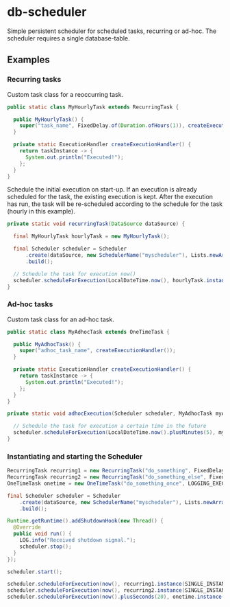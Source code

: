 # db-scheduler

Simple persistent scheduler for scheduled tasks, recurring or ad-hoc. The scheduler requires a single database-table.


## Examples
### Recurring tasks

Custom task class for a reoccurring task.

```java
public static class MyHourlyTask extends RecurringTask {

  public MyHourlyTask() {
    super("task_name", FixedDelay.of(Duration.ofHours(1)), createExecutionHandler());
  }

  private static ExecutionHandler createExecutionHandler() {
    return taskInstance -> {
      System.out.println("Executed!");
    };
  }
}
```

Schedule the initial execution on start-up. If an execution is already scheduled for the task, the existing execution is kept. After the execution has run, the task will be re-scheduled according to the schedule for the task (hourly in this example).

```java
private static void recurringTask(DataSource dataSource) {

  final MyHourlyTask hourlyTask = new MyHourlyTask();

  final Scheduler scheduler = Scheduler
      .create(dataSource, new SchedulerName("myscheduler"), Lists.newArrayList(hourlyTask))
      .build();

  // Schedule the task for execution now()
  scheduler.scheduleForExecution(LocalDateTime.now(), hourlyTask.instance("INSTANCE_1"));
}
```

### Ad-hoc tasks

Custom task class for an ad-hoc task.

```java
public static class MyAdhocTask extends OneTimeTask {

  public MyAdhocTask() {
    super("adhoc_task_name", createExecutionHandler());
  }

  private static ExecutionHandler createExecutionHandler() {
    return taskInstance -> {
      System.out.println("Executed!");
    };
  }
}
```

```java
private static void adhocExecution(Scheduler scheduler, MyAdhocTask myAdhocTask) {

  // Schedule the task for execution a certain time in the future
  scheduler.scheduleForExecution(LocalDateTime.now().plusMinutes(5), myAdhocTask.instance("1045"));
}
```


### Instantiating and starting the Scheduler

```java
RecurringTask recurring1 = new RecurringTask("do_something", FixedDelay.of(Duration.ofSeconds(10)), LOGGING_EXECUTION_HANDLER);
RecurringTask recurring2 = new RecurringTask("do_something_else", FixedDelay.of(Duration.ofSeconds(8)), LOGGING_EXECUTION_HANDLER);
OneTimeTask onetime = new OneTimeTask("do_something_once", LOGGING_EXECUTION_HANDLER);

final Scheduler scheduler = Scheduler
    .create(dataSource, new SchedulerName("myscheduler"), Lists.newArrayList(recurring1, recurring2, onetime))
    .build();

Runtime.getRuntime().addShutdownHook(new Thread() {
  @Override
  public void run() {
    LOG.info("Received shutdown signal.");
    scheduler.stop();
  }
});

scheduler.start();

scheduler.scheduleForExecution(now(), recurring1.instance(SINGLE_INSTANCE));
scheduler.scheduleForExecution(now(), recurring2.instance(SINGLE_INSTANCE));
scheduler.scheduleForExecution(now().plusSeconds(20), onetime.instance("1045"));

```
